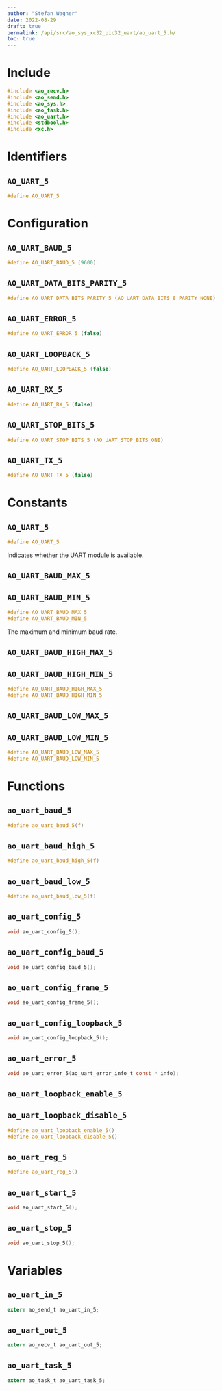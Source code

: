 ```yaml
---
author: "Stefan Wagner"
date: 2022-08-29
draft: true
permalink: /api/src/ao_sys_xc32_pic32_uart/ao_uart_5.h/
toc: true
---
```


# Include

```c
#include <ao_recv.h>
#include <ao_send.h>
#include <ao_sys.h>
#include <ao_task.h>
#include <ao_uart.h>
#include <stdbool.h>
#include <xc.h>
```

# Identifiers

## `AO_UART_5`

```c
#define AO_UART_5
```

# Configuration

## `AO_UART_BAUD_5`

```c
#define AO_UART_BAUD_5 (9600)
```

## `AO_UART_DATA_BITS_PARITY_5`

```c
#define AO_UART_DATA_BITS_PARITY_5 (AO_UART_DATA_BITS_8_PARITY_NONE)
```

## `AO_UART_ERROR_5`

```c
#define AO_UART_ERROR_5 (false)
```

## `AO_UART_LOOPBACK_5`

```c
#define AO_UART_LOOPBACK_5 (false)
```

## `AO_UART_RX_5`

```c
#define AO_UART_RX_5 (false)
```

## `AO_UART_STOP_BITS_5`

```c
#define AO_UART_STOP_BITS_5 (AO_UART_STOP_BITS_ONE)
```

## `AO_UART_TX_5`

```c
#define AO_UART_TX_5 (false)
```

# Constants

## `AO_UART_5`

```c
#define AO_UART_5
```

Indicates whether the UART module is available.

## `AO_UART_BAUD_MAX_5`
## `AO_UART_BAUD_MIN_5`

```c
#define AO_UART_BAUD_MAX_5
#define AO_UART_BAUD_MIN_5
```

The maximum and minimum baud rate.

## `AO_UART_BAUD_HIGH_MAX_5`
## `AO_UART_BAUD_HIGH_MIN_5`

```c
#define AO_UART_BAUD_HIGH_MAX_5
#define AO_UART_BAUD_HIGH_MIN_5
```

## `AO_UART_BAUD_LOW_MAX_5`
## `AO_UART_BAUD_LOW_MIN_5`

```c
#define AO_UART_BAUD_LOW_MAX_5
#define AO_UART_BAUD_LOW_MIN_5
```

# Functions

## `ao_uart_baud_5`

```c
#define ao_uart_baud_5(f)
```

## `ao_uart_baud_high_5`

```c
#define ao_uart_baud_high_5(f)
```

## `ao_uart_baud_low_5`

```c
#define ao_uart_baud_low_5(f)
```

## `ao_uart_config_5`

```c
void ao_uart_config_5();
```

## `ao_uart_config_baud_5`

```c
void ao_uart_config_baud_5();
```

## `ao_uart_config_frame_5`

```c
void ao_uart_config_frame_5();
```

## `ao_uart_config_loopback_5`

```c
void ao_uart_config_loopback_5();
```

## `ao_uart_error_5`

```c
void ao_uart_error_5(ao_uart_error_info_t const * info);
```

## `ao_uart_loopback_enable_5`
## `ao_uart_loopback_disable_5`

```c
#define ao_uart_loopback_enable_5()
#define ao_uart_loopback_disable_5()
```

## `ao_uart_reg_5`

```c
#define ao_uart_reg_5()
```

## `ao_uart_start_5`

```c
void ao_uart_start_5();
```

## `ao_uart_stop_5`

```c
void ao_uart_stop_5();
```

# Variables

## `ao_uart_in_5`

```c
extern ao_send_t ao_uart_in_5;
```

## `ao_uart_out_5`

```c
extern ao_recv_t ao_uart_out_5;
```

## `ao_uart_task_5`

```c
extern ao_task_t ao_uart_task_5;
```
